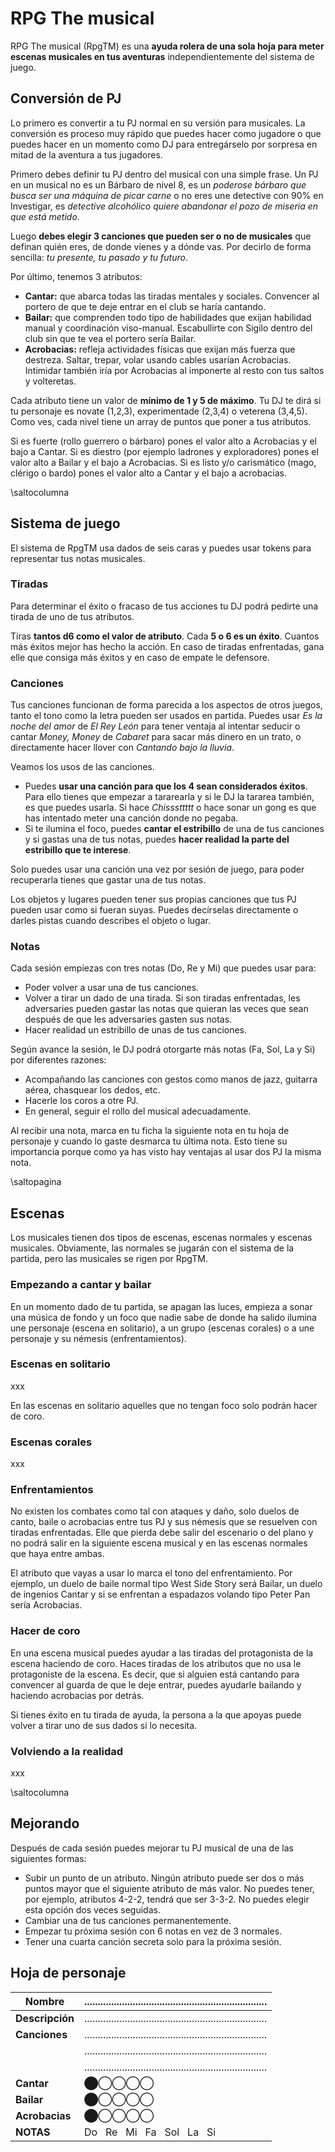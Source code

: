 # RPG The musical 

RPG The musical (RpgTM) es una **ayuda rolera de una sola hoja para meter escenas musicales en tus aventuras** independientemente del sistema de juego.

## Conversión de PJ

Lo primero es convertir a tu PJ normal en su versión para musicales. La conversión es proceso muy rápido que puedes hacer como jugadore o que puedes hacer en un momento como DJ para entregárselo por sorpresa en mitad de la aventura a tus jugadores.

Primero debes definir tu PJ dentro del musical con una simple frase. Un PJ en un musical no es un Bárbaro de nivel 8, es un _poderose bárbaro que busca ser una máquina de picar carne_ o no eres une detective con 90% en Investigar, es _detective alcohólico quiere abandonar el pozo de miseria en que está metido_.

Luego **debes elegir 3 canciones que pueden ser o no de musicales** que definan quién eres, de donde vienes y a dónde vas. Por decirlo de forma sencilla: _tu presente, tu pasado y tu futuro_.

Por último, tenemos 3 atributos:

* **Cantar:** que abarca todas las tiradas mentales y sociales. Convencer al portero de que te deje entrar en el club se haría cantando.
* **Bailar:** que comprenden todo tipo de habilidades que exijan habilidad manual y coordinación viso-manual. Escabullirte con Sigilo dentro del club sin que te vea el portero sería Bailar.
* **Acrobacias:** refleja actividades físicas que exijan más fuerza que destreza. Saltar, trepar, volar usando cables usarían Acrobacias. Intimidar también iría por Acrobacias al imponerte al resto con tus saltos y volteretas.

Cada atributo tiene un valor de **mínimo de 1 y 5 de máximo**. Tu DJ te dirá si tu personaje es novate (1,2,3), experimentade (2,3,4) o veterena (3,4,5). Como ves, cada nivel tiene un array de puntos que poner a tus atributos.

Si es fuerte (rollo guerrero o bárbaro) pones el valor alto a Acrobacias y el bajo a Cantar. Si es diestro (por ejemplo ladrones y exploradores) pones el valor alto a Bailar y el bajo a Acrobacias. Si es listo y/o carismático (mago, clérigo o bardo) pones el valor alto a Cantar y el bajo a acrobacias.

\saltocolumna

## Sistema de juego

El sistema de RpgTM usa dados de seis caras y puedes usar tokens para representar tus notas musicales.

### Tiradas

Para determinar el éxito o fracaso de tus acciones tu DJ podrá pedirte una tirada de uno de tus atributos. 

Tiras **tantos d6 como el valor de atributo**. Cada **5 o 6 es un éxito**. Cuantos más éxitos mejor has hecho la acción. En caso de tiradas enfrentadas, gana elle que consiga más éxitos y en caso de empate le defensore.

### Canciones

Tus canciones funcionan de forma parecida a los aspectos de otros juegos, tanto el tono como la letra pueden ser usados en partida. Puedes usar _Es la noche del amor_ de _El Rey León_ para tener ventaja al intentar seducir o cantar _Money, Money_ de _Cabaret_ para sacar más dinero en un trato, o directamente hacer llover con _Cantando bajo la lluvia_.

Veamos los usos de las canciones. 

* Puedes **usar una canción para que los 4 sean considerados éxitos**. Para ello tienes que empezar a tararearla y si le DJ la tararea también, es que puedes usarla. Si hace _Chisssttttt_ o hace sonar un gong es que has intentado meter una canción donde no pegaba.
* Si te ilumina el foco, puedes **cantar el estribillo** de una de tus canciones y si gastas una de tus notas, puedes **hacer realidad la parte del estribillo que te interese**.

Solo puedes usar una canción una vez por sesión de juego, para poder recuperarla tienes que gastar una de tus notas.

Los objetos y lugares pueden tener sus propias canciones que tus PJ pueden usar como si fueran suyas. Puedes decírselas directamente o darles pistas cuando describes el objeto o lugar.

### Notas

Cada sesión empiezas con tres notas (Do, Re y Mi) que puedes usar para:

* Poder volver a usar una de tus canciones.
* Volver a tirar un dado de una tirada. Si son tiradas enfrentadas, les adversaries pueden gastar las notas que quieran las veces que sean después de que les adversaries gasten sus notas.
* Hacer realidad un estribillo de unas de tus canciones.

Según avance la sesión, le DJ podrá otorgarte más notas (Fa, Sol, La y Si) por diferentes razones:

* Acompañando las canciones con gestos como manos de jazz, guitarra aérea, chasquear los dedos, etc.
* Hacerle los coros a otre PJ.
* En general, seguir el rollo del musical adecuadamente.

Al recibir una nota, marca en tu ficha la siguiente nota en tu hoja de personaje y cuando lo gaste desmarca tu última nota. Esto tiene su importancia porque como ya has visto hay ventajas al usar dos PJ la misma nota.

\saltopagina

## Escenas

Los musicales tienen dos tipos de escenas, escenas normales y escenas musicales. Obviamente, las normales se jugarán con el sistema de la partida, pero las musicales se rigen por RpgTM.

### Empezando a cantar y bailar

En un momento dado de tu partida, se apagan las luces, empieza a sonar una música de fondo y un foco que nadie sabe de donde ha salido ilumina une personaje (escena en solitario), a un grupo (escenas corales) o a une personaje y su némesis (enfrentamientos).

### Escenas en solitario

xxx

En las escenas en solitario aquelles que no tengan foco solo podrán hacer de coro.

### Escenas corales

xxx

### Enfrentamientos

No existen los combates como tal con ataques y daño, solo duelos de canto, baile o acrobacias entre tus PJ y sus némesis que se resuelven con tiradas enfrentadas. Elle que pierda debe salir del escenario o del plano y no podrá salir en la siguiente escena musical y en las escenas normales que haya entre ambas.

El atributo que vayas a usar lo marca el tono del enfrentamiento. Por ejemplo, un duelo de baile normal tipo West Side Story será Bailar, un duelo de ingenios Cantar y si se enfrentan a espadazos volando tipo Peter Pan sería Acrobacias.

### Hacer de coro

En una escena musical puedes ayudar a las tiradas del protagonista de la escena haciendo de coro. Haces tiradas de los atributos que no usa le protagoniste de la escena. Es decir, que si alguien está cantando para convencer al guarda de que le deje entrar, puedes ayudarle bailando y haciendo acrobacias por detrás.

Si tienes éxito en tu tirada de ayuda, la persona a la que apoyas puede volver a tirar uno de sus dados si lo necesita.

### Volviendo a la realidad

xxx

\saltocolumna

## Mejorando

Después de cada sesión puedes mejorar tu PJ musical de una de las siguientes formas:

* Subir un punto de un atributo. Ningún atributo puede ser dos o más puntos mayor que el siguiente atributo de más valor. No puedes tener, por ejemplo, atributos 4-2-2, tendrá que ser 3-3-2. No puedes elegir esta opción dos veces seguidas. 
* Cambiar una de tus canciones permanentemente.
* Empezar tu próxima sesión con 6 notas en vez de 3 normales.
* Tener una cuarta canción secreta solo para la próxima sesión.

## Hoja de personaje

|**Nombre**     |....................................................................|
|---|---|
|**Descripción**|....................................................................|
|**Canciones**  |....................................................................|
|               |....................................................................|
|               |....................................................................|
|**Cantar**     |⬤◯◯◯◯|
|**Bailar**     |⬤◯◯◯◯|
|**Acrobacias** |⬤◯◯◯◯|
|**NOTAS**      |Do &nbsp; Re &nbsp; Mi &nbsp; Fa &nbsp; Sol &nbsp; La &nbsp; Si|
